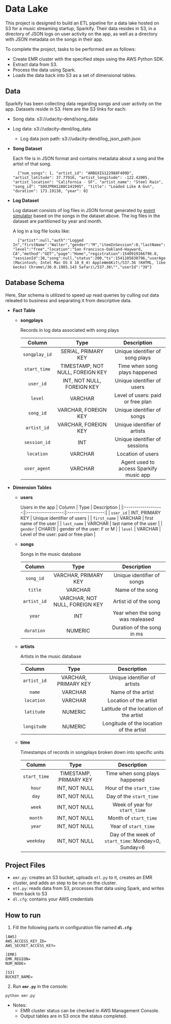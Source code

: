 # **Data Lake**
This project is designed to build an ETL pipeline for a data lake hosted on S3 for a music streaming startup, Sparkify. Their data resides in S3, in a directory of JSON logs on user activity on the app, as well as a directory with JSON metadata on the songs in their app. 

To complete the project, tasks to be performed are as follows: 

* Create EMR cluster with the specified steps using the AWS Python SDK.
* Extract data from S3.
* Process the data using Spark.
* Loads the data back into S3 as a set of dimensional tables.

## **Data**
Sparkify has been collecting data regarding songs and user activity on the app. Datasets reside in S3. Here are the S3 links for each:

* Song data: s3://udacity-dend/song_data
* Log data: s3://udacity-dend/log_data
  
  * Log data json path: s3://udacity-dend/log_json_path.json

* **Song Dataset**

    Each file is in JSON format and contains metadata about a song and the artist of that song.

        {"num_songs": 1, "artist_id": "ARBGXIG122988F409D", "artist_latitude": 37.77916, "artist_longitude": -122.42005, "artist_location": "California - SF", "artist_name": "Steel Rain", "song_id": "SOOJPRH12A8C141995", "title": "Loaded Like A Gun", "duration": 173.19138, "year": 0}

* **Log Dataset**
    
    Log dataset consists of log files in JSON format generated by [event simulator](https://github.com/Interana/eventsim) based on the songs in the dataset above. The log files in the dataset are partitioned by year and month.

    A log in a log file looks like: 
     
        {"artist":null,"auth":"Logged In","firstName":"Walter","gender":"M","itemInSession":0,"lastName":"Frye","length":null, "level":"free","location":"San Francisco-Oakland-Hayward, CA","method":"GET","page":"Home","registration":1540919166796.0, "sessionId":38,"song":null,"status":200,"ts":1541105830796,"userAgent":"\"Mozilla\/5.0 (Macintosh; Intel Mac OS X 10_9_4) AppleWebKit\/537.36 (KHTML, like Gecko) Chrome\/36.0.1985.143 Safari\/537.36\"","userId":"39"} 


## **Database Schema**
Here, Star schema is utilized to speed up read queries by culling out data releated to business and separating it from descriptive data.

* **Fact Table**
    * **songplays** 

        Records in log data associated with song plays

        |       Column        |       Type         |     Description    |
        |:-------------------:|:------------------:|:------------------:|
        | `songplay_id` | SERIAL, PRIMARY KEY | Unique identifier of song plays|
        | `start_time`  | TIMESTAMP, NOT NULL, FOREIGN KEY | Time when song plays happened |
        | `user_id`     | INT, NOT NULL, FOREIGN KEY | Unique identifier of  users |  
        | `level`       | VARCHAR | Level of users: paid or free plan | 
        | `song_id`     | VARCHAR, FOREIGN KEY | Unique identifier of songs | 
        | `artist_id`   | VARCHAR, FOREIGN KEY | Unique identifier of artists |
        | `session_id`  | INT | Unique identifier of sessions | 
        | `location`    | VARCHAR | Location of users | 
        | `user_agent`  | VARCHAR | Agent used to access Sparkify music app |

* **Dimension Tables**
    * **users**

        Users in the app
        |       Column        |       Type         |     Description    |
        |:-------------------:|:------------------:|:------------------:|
        | `user_id` | INT, PRIMARY KEY | Unique identifier of users |
        | `first_name` | VARCHAR | first name of the user |
        | `last_name` | VARCHAR | last name of the user |
        | `gender` | CHAR(1) | gender of the user: F or M |
        | `level` | VARCHAR | Level of the user: paid or free plan |  

    * **songs**

        Songs in the music database

        |       Column        |       Type         |     Description    |
        |:-------------------:|:------------------:|:------------------:|
        | `song_id` | VARCHAR, PRIMARY KEY | Unique identifier of songs |  
        | `title` | VARCHAR | Name of the song | 
        | `artist_id` | VARCHAR, NOT NULL, FOREIGN KEY | Artist id of the song | 
        | `year` | INT | Year when the song was realeased |
        | `duration` | NUMERIC | Duration of the song in ms | 

    * **artists**

        Artists in the music database

        |       Column        |       Type         |     Description    |
        |:-------------------:|:------------------:|:------------------:|
        | `artist_id` | VARCHAR, PRIMARY KEY | Unique identifier of artists | 
        | `name` | VARCHAR | Name of the artist |
        | `location` | VARCHAR | Location of the artist |
        | `latitude` | NUMERIC | Latitude of the location of the artist | 
        | `longitude` | NUMERIC | Longitude of the location of the artist |  

    * **time**

        Timestamps of records in songplays broken down into specific units

        |       Column        |       Type         |     Description    |
        |:-------------------:|:------------------:|:------------------:|        
        | `start_time` | TIMESTAMP, PRIMARY KEY | Time when song plays happened |
        | `hour` | INT, NOT NULL | Hour of the `start_time` | 
        | `day` | INT, NOT NULL | Day of the `start_time` |
        | `week` | INT, NOT NULL | Week of year for `start_time` | 
        | `month` | INT, NOT NULL | Month of `start_time` |
        | `year` | INT, NOT NULL | Year of `start_time` | 
        | `weekday` | INT, NOT NULL | Day of the week of `start_time`: Monday=0, Sunday=6 | 

## **Project Files**
* `emr.py`: creates an S3 bucket, uploads `etl.py` to it, creates an EMR cluster, and adds an step to be run on the cluster.
* `etl.py`: reads data from S3, processes that data using Spark, and writes them back to S3
* `dl.cfg`: contains your AWS credentials

## **How to run**

   1. Fill the following parts in configuration file named **`dl.cfg`**: 
   
    [AWS]
    AWS_ACCESS_KEY_ID=
    AWS_SECRET_ACCESS_KEY=

    [EMR]
    EMR_REGION=
    NUM_NODE= 

    [S3]
    BUCKET_NAME=

   2. Run **`emr.py`** in the console:

    python emr.py

* Notes:
  - EMR cluster status can be checked in AWS Management Console.
  - Output tables are in S3 once the status completed.